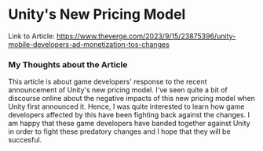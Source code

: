# Unity's New Pricing Model
Link to Article: https://www.theverge.com/2023/9/15/23875396/unity-mobile-developers-ad-monetization-tos-changes

### My Thoughts about the Article
This article is about game developers' response to the recent announcement of Unity's new pricing model. I've seen quite a bit of discourse online about the negative impacts of this new pricing model when Unity first announced it. Hence, I was quite interested to learn how game developers affected by this have been fighting back against the changes. I am happy that these game developers have banded together against Unity in order to fight these predatory changes and I hope that they will be succesful.
